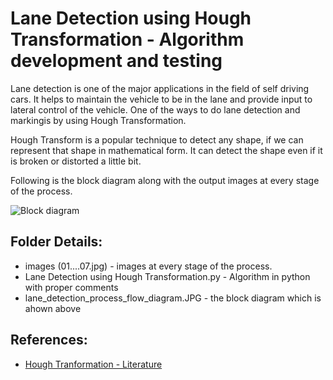 # Lane Detection using Hough Transformation - Algorithm development and testing 
Lane detection is one of the major applications in the field of self driving cars. 
It helps to maintain the vehicle to be in the lane and provide input to lateral control of the vehicle. 
One of the ways to do lane detection and markingis by using Hough Transformation. 

Hough Transform is a popular technique to detect any shape, if we can represent that shape in mathematical form. 
It can detect the shape even if it is broken or distorted a little bit.

Following is the block diagram along with the output images at every stage of the process.

![Block diagram](https://github.com/shiva-agrawal/Autonomous_Driving_Project/blob/master/02_Perception/02%20Lane%20Detection%20using%20Hough%20Transformation/lane_detection_process_flow_diagram.JPG)

## Folder Details:
* images (01....07.jpg) - images at every stage of the process.
* Lane Detection using Hough Transformation.py - Algorithm in python with proper comments
* lane_detection_process_flow_diagram.JPG - the block diagram which is ahown above

## References:
* [Hough Tranformation - Literature](https://opencv-python-tutroals.readthedocs.io/en/latest/py_tutorials/py_imgproc/py_houghlines/py_houghlines.html)
